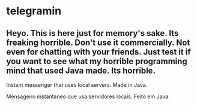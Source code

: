 # telegramin
## Heyo. This is here just for memory's sake. Its freaking horrible. Don't use it commercially. Not even for chatting with your friends. Just test it if you want to see what my horrible programming mind that used Java made. Its horrible.
Instant messenger that uses local servers. Made in Java.

Mensageiro instantaneo que usa servidores locais. Feito em Java.
